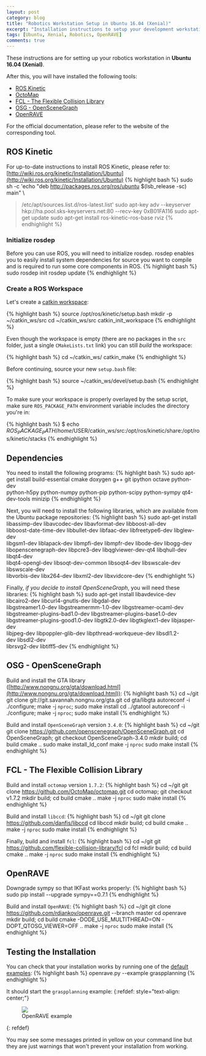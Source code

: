 ```yaml
---
layout: post
category: blog
title: "Robotics Workstation Setup in Ubuntu 16.04 (Xenial)"
excerpt: "Installation instructions to setup your development workstation in Ubuntu 16.04 for robotics"
tags: [Ubuntu, Xenial, Robotics, OpenRAVE]
comments: true
---
```

These instructions are for setting up your robotics workstation in **Ubuntu 16.04 (Xenial)**.

After this, you will have installed the following tools:

* [ROS Kinetic](http://wiki.ros.org/kinetic)
* [OctoMap](https://octomap.github.io/)
* [FCL - The Flexible Collision Library](https://github.com/flexible-collision-library/fcl)
* [OSG - OpenSceneGraph](http://www.openscenegraph.org/)
* [OpenRAVE](http://openrave.org)

For the official documentation, please refer to the website of the corresponding tool.

## ROS Kinetic
For up-to-date instructions to install ROS Kinetic, please refer to: [http://wiki.ros.org/kinetic/Installation/Ubuntu](http://wiki.ros.org/kinetic/Installation/Ubuntu)
{% highlight bash %}
sudo sh -c 'echo "deb http://packages.ros.org/ros/ubuntu $(lsb_release -sc) main"      \
> /etc/apt/sources.list.d/ros-latest.list'
sudo apt-key adv --keyserver hkp://ha.pool.sks-keyservers.net:80 --recv-key 0xB01FA116
sudo apt-get update
sudo apt-get install ros-kinetic-ros-base rviz
{% endhighlight %}

### Initialize rosdep
Before you can use ROS, you will need to initialize rosdep. rosdep enables you to easily install system dependencies for source you want to compile and is required to run some core components in ROS.
{% highlight bash %}
sudo rosdep init
rosdep update
{% endhighlight %}

### Create a ROS Workspace
Let's create a [catkin workspace](http://wiki.ros.org/catkin/workspaces):

{% highlight bash %}
source /opt/ros/kinetic/setup.bash
mkdir -p ~/catkin_ws/src
cd ~/catkin_ws/src
catkin_init_workspace
{% endhighlight %}

Even though the workspace is empty (there are no packages in the `src` folder, just a single `CMakeLists.txt` link) you can still *build* the workspace:

{% highlight bash %}
cd ~/catkin_ws/
catkin_make
{% endhighlight %}

Before continuing, source your new `setup.bash` file:

{% highlight bash %}
source ~/catkin_ws/devel/setup.bash
{% endhighlight %}

To make sure your workspace is properly overlayed by the setup script, make sure `ROS_PACKAGE_PATH` environment variable includes the directory you're in:

{% highlight bash %}
$ echo $ROS_PACKAGE_PATH
/home/$USER/catkin_ws/src:/opt/ros/kinetic/share:/opt/ros/kinetic/stacks
{% endhighlight %}

## Dependencies
You need to install the following programs:
{% highlight bash %}
sudo apt-get install build-essential cmake doxygen g++ git ipython octave python-dev  \
python-h5py python-numpy python-pip python-scipy python-sympy qt4-dev-tools minizip
{% endhighlight %}

Next, you will need to install the following libraries, which are available from the Ubuntu package repositories:
{% highlight bash %}
sudo apt-get install libassimp-dev libavcodec-dev libavformat-dev libboost-all-dev    \
libboost-date-time-dev libbullet-dev libfaac-dev libfreetype6-dev libglew-dev         \
libgsm1-dev liblapack-dev libmpfi-dev libmpfr-dev libode-dev libogg-dev               \
libopenscenegraph-dev libpcre3-dev libqglviewer-dev-qt4 libqhull-dev libqt4-dev       \
libqt4-opengl-dev libsoqt-dev-common libsoqt4-dev libswscale-dev libswscale-dev       \
libvorbis-dev libx264-dev libxml2-dev libxvidcore-dev
{% endhighlight %}

Finally, *if you decide to install OpenSceneGraph*, you will need these libraries:
{% highlight bash %}
sudo apt-get install libavdevice-dev libcairo2-dev libcurl4-gnutls-dev libgdal-dev    \
libgstreamer1.0-dev libgstreamermm-1.0-dev libgstreamer-ocaml-dev                     \
libgstreamer-plugins-bad1.0-dev libgstreamer-plugins-base1.0-dev                      \
libgstreamer-plugins-good1.0-dev libgtk2.0-dev libgtkglext1-dev libjasper-dev         \
libjpeg-dev libpoppler-glib-dev libpthread-workqueue-dev libsdl1.2-dev libsdl2-dev    \
librsvg2-dev libtiff5-dev
{% endhighlight %}

## OSG - OpenSceneGraph

Build and install the GTA library ([http://www.nongnu.org/gta/download.html](http://www.nongnu.org/gta/download.html)):
{% highlight bash %}
cd ~/git
git clone git://git.savannah.nongnu.org/gta.git
cd gta/libgta
autoreconf -i
./configure; make -j `nproc`; sudo make install
cd ../gtatool
autoreconf -i
./configure; make -j `nproc`; sudo make install
{% endhighlight %}

Build and install `OpenSceneGraph` version `3.4.0`:
{% highlight bash %}
cd ~/git
git clone https://github.com/openscenegraph/OpenSceneGraph.git
cd OpenSceneGraph; git checkout OpenSceneGraph-3.4.0
mkdir build; cd build
cmake ..
sudo make install_ld_conf
make -j `nproc`
sudo make install
{% endhighlight %}

## FCL - The Flexible Collision Library

Build and install `octomap` version `1.7.2`:
{% highlight bash %}
cd ~/git
git clone https://github.com/OctoMap/octomap.git
cd octomap; git checkout v1.7.2
mkdir build; cd build
cmake ..
make -j `nproc`
sudo make install
{% endhighlight %}

Build and install `libccd`:
{% highlight bash %}
cd ~/git
git clone https://github.com/danfis/libccd
cd libccd
mkdir build; cd build
cmake ..
make -j `nproc`
sudo make install
{% endhighlight %}

Finally, build and install `fcl`:
{% highlight bash %}
cd ~/git
git https://github.com/flexible-collision-library/fcl
cd fcl
mkdir build; cd build
cmake ..
make -j `nproc`
sudo make install
{% endhighlight %}

## OpenRAVE
Downgrade sympy so that IKFast works properly:
{% highlight bash %}
sudo pip install --upgrade sympy==0.7.1
{% endhighlight %}

Build and install `OpenRAVE`:
{% highlight bash %}
cd ~/git
git clone https://github.com/rdiankov/openrave.git --branch master
cd openrave
mkdir build; cd build
cmake -DODE_USE_MULTITHREAD=ON -DOPT_QTOSG_VIEWER=OFF ..
make -j `nproc`
sudo make install
{% endhighlight %}

## Testing the Installation
You can check that your installation works by running one of the [default examples](http://openrave.org/docs/latest_stable/examples/):
{% highlight bash %}
openrave.py --example graspplanning
{% endhighlight %}

It should start the `graspplanning` example:
{:refdef: style="text-align: center;"}
<figure>
  <img src="{{ site.url }}/images/graspplanning.jpg">
  <figcaption>OpenRAVE example</figcaption>
</figure>
{: refdef}

You may see some messages printed in yellow on your command line but they are just warnings that won't prevent your installation from working.
